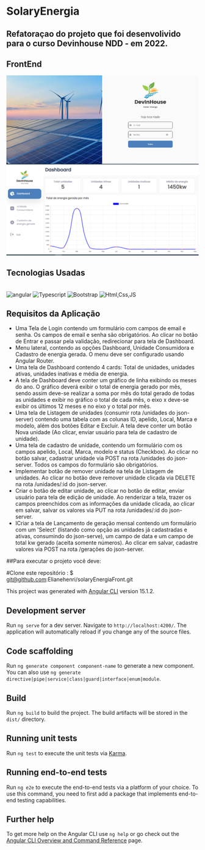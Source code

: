 # SolaryEnergia
## Refatoraçao do projeto que foi desenvolivido para o curso Devinhouse NDD - em 2022.
## FrontEnd


<img class="logo-nav" src="src/assets/imagens/tela_login.png" alt="img tela login">
<img class="logo-nav" src="src/assets/imagens/tela_dashboard.png" alt="img tela dashboard">


<div>
<h2>Tecnologias Usadas</h2>
<div style="display: inline_block"><br>
  <img align="center" alt="angular" height="50" width="50" src="https://miro.medium.com/max/256/1*3H6_a9Srb655m3NiqlbbKQ.png">
  <img align="center" alt="Typescript" height="40" width="40" src="https://cdn-icons-png.flaticon.com/512/5968/5968381.png">
  <img align="center" alt="Bootstrap" height="40" width="40" src="https://as1.ftcdn.net/v2/jpg/01/39/48/46/1000_F_139484626_cqPNhvfRtWrNMNmuSeBMBiCUkPJTzgjS.jpg">
  <img align="center" alt="Html,Css,JS" height="45" width="45" src="https://as1.ftcdn.net/v2/jpg/03/21/24/30/1000_F_321243084_GstfWflk1eTLlzUdRZ5mjoP5IG1iCc8J.jpg"> 
  
</div>
  
  <h2>Requisitos da Aplicação</h2>
  <ul>
    <li>Uma Tela de Login contendo um formulário com campos de email e senha. Os campos de email e senha são obrigatórios. Ao clicar no botão de Entrar e passar pela validação, redirecionar para tela de Dashboard.</li>
    <li>Menu lateral, contendo as opções Dashboard, Unidade Consumidora e Cadastro de energia gerada. O menu deve ser configurado usando Angular Router. </li>
    <li>Uma tela de Dashboard contendo 4 cards: Total de unidades, unidades ativas, unidades inativas e média de energia.</li>
    <li>A tela  de Dashboard deve conter um gráfico de linha exibindo os meses do ano. O gráfico deverá exibir o total de energia gerado por mês, sendo assim deve-se realizar a soma por mês do total gerado de todas as unidades e exibir no gráfico o total de cada mês, o eixo x deve-se exibir os últimos 12 meses e no eixo y o total por mês.</li>
    <li>Uma tela de Listagem de unidades (consumir rota /unidades do json-server) contendo uma tabela com as colunas ID, apelido, Local, Marca e modelo, além dos botões Editar e Excluir. A tela deve conter um botão Nova unidade (Ao clicar, enviar usuário para tela de cadastro de unidade).</li>
    <li>Uma tela de cadastro de unidade, contendo um formulário com os campos apelido, Local, Marca, modelo e status (Checkbox). Ao clicar no botão salvar, cadastrar unidade via POST na rota /unidades do json-server. Todos os campos do formulário são obrigatórios.</li>
    <li>Implementar botão de remover unidade na tela de Listagem de unidades. Ao clicar no botão deve remover unidade clicada via DELETE na rota /unidades/:id do json-server.</li>
    <li>Criar o botão de editar unidade, ao clicar no botão de editar, enviar usuário para tela de edição de unidade. Ao renderizar a tela, trazer os campos preenchidos com as informações da unidade clicada, ao clicar em salvar, salvar os valores via PUT na rota /unidades/:id do json-server.</li>
    <li>ICriar a tela de Lançamento de geração mensal contendo um formulário com um 'Select' (listando como opção as unidades já cadastradas e ativas, consumindo do json-serve), um campo de data e um campo de total kw gerado (aceita somente números). Ao clicar em salvar, cadastre valores via POST na rota /gerações do json-server.</li>
</ul>
  
  
  ##Para executar o projeto você deve:
  
#Clone este repositório :
  $ git@github.com:Elianehenri/solaryEnergiaFront.git
  

This project was generated with [Angular CLI](https://github.com/angular/angular-cli) version 15.1.2.

## Development server

Run `ng serve` for a dev server. Navigate to `http://localhost:4200/`. The application will automatically reload if you change any of the source files.

## Code scaffolding

Run `ng generate component component-name` to generate a new component. You can also use `ng generate directive|pipe|service|class|guard|interface|enum|module`.

## Build

Run `ng build` to build the project. The build artifacts will be stored in the `dist/` directory.

## Running unit tests

Run `ng test` to execute the unit tests via [Karma](https://karma-runner.github.io).

## Running end-to-end tests

Run `ng e2e` to execute the end-to-end tests via a platform of your choice. To use this command, you need to first add a package that implements end-to-end testing capabilities.

## Further help

To get more help on the Angular CLI use `ng help` or go check out the [Angular CLI Overview and Command Reference](https://angular.io/cli) page.

